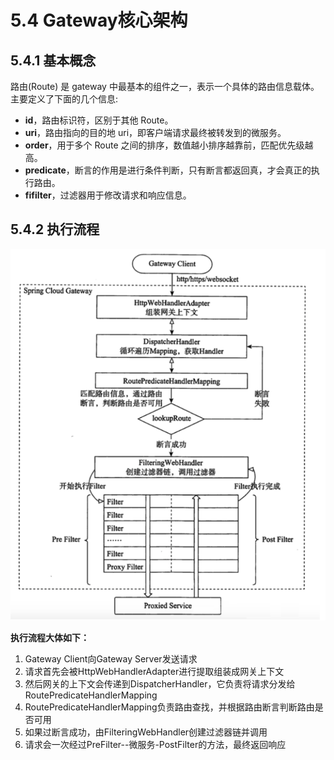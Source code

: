 # 5.4 Gateway核心架构

## 5.4.1 基本概念

路由(Route) 是 gateway 中最基本的组件之一，表示一个具体的路由信息载体。主要定义了下面的几个信息:&#x20;

* **id**，路由标识符，区别于其他 Route。&#x20;
* **uri**，路由指向的目的地 uri，即客户端请求最终被转发到的微服务。&#x20;
* **order**，用于多个 Route 之间的排序，数值越小排序越靠前，匹配优先级越高。&#x20;
* **predicate**，断言的作用是进行条件判断，只有断言都返回真，才会真正的执行路由。&#x20;
* **fifilter**，过滤器用于修改请求和响应信息。

## 5.4.2 执行流程

![](<../.gitbook/assets/image (54).png>)

**执行流程大体如下：**

1. Gateway Client向Gateway Server发送请求
2. 请求首先会被HttpWebHandlerAdapter进行提取组装成网关上下文
3. 然后网关的上下文会传递到DispatcherHandler，它负责将请求分发给 RoutePredicateHandlerMapping
4. RoutePredicateHandlerMapping负责路由查找，并根据路由断言判断路由是否可用
5. 如果过断言成功，由FilteringWebHandler创建过滤器链并调用
6. 请求会一次经过PreFilter--微服务-PostFilter的方法，最终返回响应
